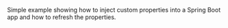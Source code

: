 Simple example showing how to inject custom properties into a
Spring Boot app and how to refresh the properties.
